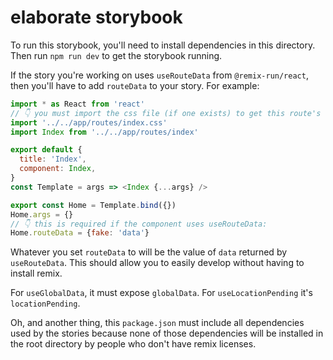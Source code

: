 # elaborate storybook

To run this storybook, you'll need to install dependencies in this directory.
Then run `npm run dev` to get the storybook running.

If the story you're working on uses `useRouteData` from `@remix-run/react`, then
you'll have to add `routeData` to your story. For example:

```javascript
import * as React from 'react'
// 👇 you must import the css file (if one exists) to get this route's CSS loaded
import '../../app/routes/index.css'
import Index from '../../app/routes/index'

export default {
  title: 'Index',
  component: Index,
}
const Template = args => <Index {...args} />

export const Home = Template.bind({})
Home.args = {}
// 👇 this is required if the component uses useRouteData:
Home.routeData = {fake: 'data'}
```

Whatever you set `routeData` to will be the value of `data` returned by
`useRouteData`. This should allow you to easily develop without having to
install remix.

For `useGlobalData`, it must expose `globalData`. For `useLocationPending` it's
`locationPending`.

Oh, and another thing, this `package.json` must include all dependencies used by
the stories because none of those dependencies will be installed in the root
directory by people who don't have remix licenses.
